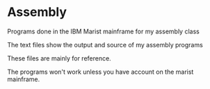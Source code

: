 Assembly
========

Programs done in the IBM Marist mainframe for my assembly class 


The text files show the output and source of my assembly programs


These files are mainly for reference. 


The programs won't work unless you have account on the marist mainframe.





